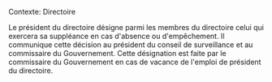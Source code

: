 Contexte: Directoire

Le président du directoire désigne parmi les membres du directoire celui qui exercera sa suppléance en cas d'absence ou d'empêchement. Il communique cette décision au président du conseil de surveillance et au commissaire du Gouvernement. Cette désignation est faite par le commissaire du Gouvernement en cas de vacance de l'emploi de président du directoire.